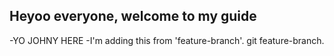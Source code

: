 ## Heyoo everyone, welcome to my guide

-YO JOHNY HERE
-I'm adding this from 'feature-branch'.
git feature-branch.

